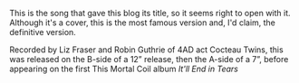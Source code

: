 This is the song that gave this blog its title, so it seems right to open with it. Although it's a cover, this is the most famous version and, I'd claim, the definitive version.

Recorded by Liz Fraser and Robin Guthrie of 4AD act Cocteau Twins, this was released on the B-side of a 12” release, then the A-side of a 7”, before appearing on the first This Mortal Coil album *It'll End in Tears*
